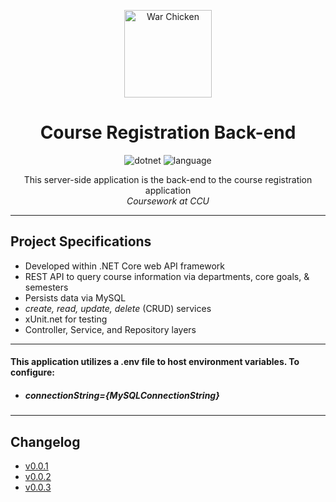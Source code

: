 <div align="center" markdown="1">

<img
          src="https://upload.wikimedia.org/wikipedia/en/thumb/e/ef/Coastal_Carolina_Chanticleers_logo.svg/1200px-Coastal_Carolina_Chanticleers_logo.svg.png"
          height="140"
          alt="War Chicken"
        />

# Course Registration Back-end

![dotnet](https://img.shields.io/badge/.NET-v5.0-teal)
![language](https://img.shields.io/badge/language-C%23-orange)

This server-side application is the back-end to the course registration application
<br/>
_Coursework at CCU_

</div>

---

## Project Specifications

- Developed within .NET Core web API framework
- REST API to query course information via departments, core goals, & semesters
- Persists data via MySQL
- _create, read, update, delete_ (CRUD) services
- xUnit.net for testing
- Controller, Service, and Repository layers

---

#### This application utilizes a .env file to host environment variables. To configure:

- ##### connectionString={MySQLConnectionString}

---

## Changelog

- [v0.0.1](./registration-api/public/Changelog/sprint-1.md)
- [v0.0.2](./registration-api/public/Changelog/sprint-2.md)
- [v0.0.3](./registration-api/public/Changelog/sprint-3.md)
